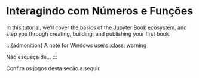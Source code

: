 # Interagindo com Números e Funções

In this tutorial, we'll cover the basics of the Jupyter Book ecosystem, and step you through creating, building, and publishing your first book.

:::{admonition} A note for Windows users
:class: warning

Não esqueça de...
:::

Confira os jogos desta seção a seguir.

```{tableofcontents}
```